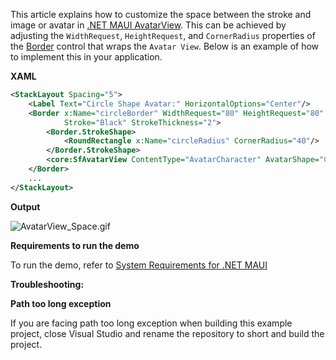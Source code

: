 This article explains how to customize the space between the stroke and image or avatar in [.NET MAUI AvatarView](https://www.syncfusion.com/maui-controls/maui-avatarview). This can be achieved by adjusting the `WidthRequest`, `HeightRequest`, and `CornerRadius` properties of the [Border](https://learn.microsoft.com/en-us/dotnet/maui/user-interface/controls/border?view=net-maui-8.0) control that wraps the `Avatar View`. Below is an example of how to implement this in your application.

**XAML**

```xml
<StackLayout Spacing="5">
    <Label Text="Circle Shape Avatar:" HorizontalOptions="Center"/>
    <Border x:Name="circleBorder" WidthRequest="80" HeightRequest="80"
            Stroke="Black" StrokeThickness="2">
        <Border.StrokeShape>
            <RoundRectangle x:Name="circleRadius" CornerRadius="40"/>
        </Border.StrokeShape>
        <core:SfAvatarView ContentType="AvatarCharacter" AvatarShape="Circle"/>
    </Border>
    ...
</StackLayout>
```

**Output**

![AvatarView_Space.gif](https://support.syncfusion.com/kb/agent/attachment/article/17197/inline?token=eyJhbGciOiJodHRwOi8vd3d3LnczLm9yZy8yMDAxLzA0L3htbGRzaWctbW9yZSNobWFjLXNoYTI1NiIsInR5cCI6IkpXVCJ9.eyJpZCI6IjI4NjA2Iiwib3JnaWQiOiIzIiwiaXNzIjoic3VwcG9ydC5zeW5jZnVzaW9uLmNvbSJ9.wgn968v8d-fzMhqQ54is7Cefo7HJIyIh3ab5iBNJ8A0)

**Requirements to run the demo**
 
To run the demo, refer to [System Requirements for .NET MAUI](https://help.syncfusion.com/maui/system-requirements)
 
**Troubleshooting:**

**Path too long exception** 

If you are facing path too long exception when building this example project, close Visual Studio and rename the repository to short and build the project.